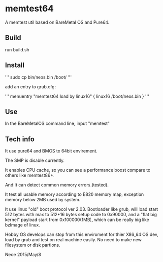 memtest64
==========================

A memtest util based on BareMetal OS and Pure64.


Build
-------------
run build.sh



Install
---------------------
'''
sudo cp bin/neos.bin /boot/
'''

add an entry to grub.cfg:

'''
menuentry "memtest64 load by linux16" {
    linux16 /boot/neos.bin
}
'''

Use
--------------------------
In the BareMetalOS command line, input "memtest"


Tech info
----------------------------

It use pure64 and BMOS to 64bit envirement.

The SMP is disable currently.

It enables CPU cache, so you can see a performance boost compare to others like memtest86+.

And It can detect common memory errors.(tested).

It test all usable memory according to E820 memory map, exception memory below 2MB used by system.

It use linux "old" boot protocol ver 2.03. Bootloader like grub, will load start 512 bytes
with max to 512*16 bytes setup code to 0x90000, and a "flat big kernel" payload start from
0x100000(1MB), which can be really big like bzImage of linux.

Hobby OS develops can stop from this enviroment for thier X86_64 OS dev, load by grub and test
on real machine easily. No need to make new filesystem or disk partions.



Neoe 2015/May/8

